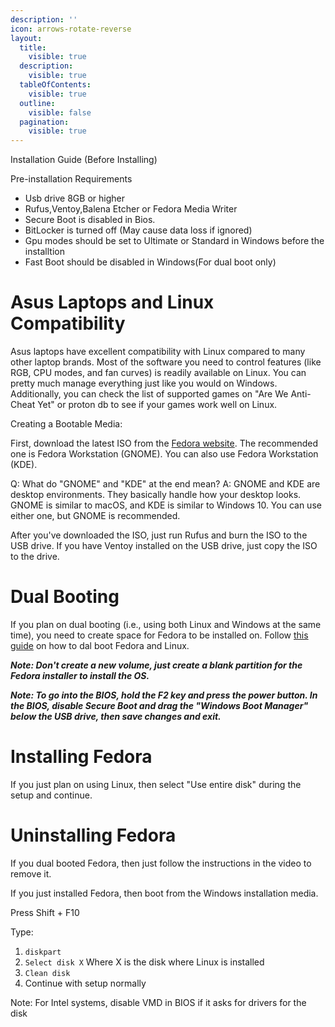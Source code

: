 ```yaml
---
description: ''
icon: arrows-rotate-reverse
layout:
  title:
    visible: true
  description:
    visible: true
  tableOfContents:
    visible: true
  outline:
    visible: false
  pagination:
    visible: true
---
```


Installation Guide (Before Installing)

Pre-installation Requirements
- Usb drive 8GB or higher
- Rufus,Ventoy,Balena Etcher or Fedora Media Writer
- Secure Boot is disabled in Bios.
- BitLocker is turned off (May cause data loss if ignored)
- Gpu modes should be set to Ultimate or Standard in Windows before the installtion
- Fast Boot should be disabled in Windows(For dual boot only)

# Asus Laptops and Linux Compatibility

Asus laptops have excellent compatibility with Linux compared to many other laptop brands. Most of the software you need to control features (like RGB, CPU modes, and fan curves) is readily available on Linux. You can pretty much manage everything just like you would on Windows.
Additionally, you can check the list of supported games on "Are We Anti-Cheat Yet" or proton db to see if your games work well on Linux.

Creating a Bootable Media:

First, download the latest ISO from the [Fedora website](https://fedoraproject.org/en/workstation/download).
The recommended one is Fedora Workstation (GNOME). You can also use Fedora Workstation (KDE).

Q: What do "GNOME" and "KDE" at the end mean?
A: GNOME and KDE are desktop environments. They basically handle how your desktop looks. GNOME is similar to macOS, and KDE is similar to Windows 10. You can use either one, but GNOME is recommended.

After you've downloaded the ISO, just run Rufus and burn the ISO to the USB drive. If you have Ventoy installed on the USB drive, just copy the ISO to the drive.

# Dual Booting

If you plan on dual booting (i.e., using both Linux and Windows at the same time), you need to create space for Fedora to be installed on. Follow [this guide](https://www.youtube.com/watch?v=eHQJMy8Q7Zk) on how to dal boot Fedora and Linux.

***Note: Don't create a new volume, just create a blank partition for the Fedora installer to install the OS.***

***Note: To go into the BIOS, hold the F2 key and press the power button. In the BIOS, disable Secure Boot and drag the "Windows Boot Manager" below the USB drive, then save changes and exit.***

# Installing Fedora

If you just plan on using Linux, then select "Use entire disk" during the setup and continue.

# Uninstalling Fedora

If you dual booted Fedora, then just follow the instructions in the video to remove it.

If you just installed Fedora, then boot from the Windows installation media.

Press Shift + F10

Type:
1. `diskpart`
2. `Select disk X` Where X is the disk where Linux is installed
3. `Clean disk`
4. Continue with setup normally

Note: For Intel systems, disable VMD in BIOS if it asks for drivers for the disk
